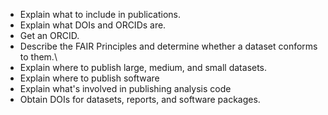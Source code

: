 -   Explain what to include in publications.
-   Explain what DOIs and ORCIDs are.
-   Get an ORCID.
-   Describe the FAIR Principles and determine whether a dataset conforms to them.\
-   Explain where to publish large, medium, and small datasets.
-   Explain where to publish software
-   Explain what's involved in publishing analysis code
-   Obtain DOIs for datasets, reports, and software packages.
